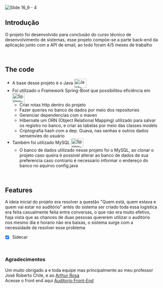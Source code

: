 ![Slide 16_9 - 4](https://user-images.githubusercontent.com/94193637/211572824-5c12ae2f-2ad9-44b2-8a5e-1ccbd71734d7.png)


## Introdução 
  O projeto foi desenvolvido para conclusão do curso técnico de desenvolvimento de sistemas, esse projeto compõe-se a parte back-end
da aplicação junto com a API de email, ao todo foram 4/5 meses de trabalho

<br/>

## The code
- A base desse projeto é o Java <img align="center" alt="Java-Logo" height="30" width="40" src="https://cdn.jsdelivr.net/gh/devicons/devicon/icons/java/java-plain-wordmark.svg" title=Java /> 
- Foi utilizado o Framework Spring-Boot que possibilitou eficiência em<img align="center" alt="Spring-Logo" height="30" width="40" src="https://cdn.jsdelivr.net/gh/devicons/devicon/icons/spring/spring-original-wordmark.svg" title=Spring-Boot />
  - Criar rotas http dentro do projeto
  - Fazer queries no banco de dados por meio dos repositories
  - Gerenciar dependencias com o maven
  - Hibernate um ORN (Object Relational Mapping) utilizado para salvar os registro no banco, e criar as tabelas por meio das classes models
  - Criptografia hash com a dep. Guava, nas senhas e outros dados sensenvies do usuário
- Também foi utilizado MySQL <img align="center" alt="Spring-Logo" height="30" width="40" src="https://cdn.jsdelivr.net/gh/devicons/devicon/icons/mysql/mysql-original.svg" title=Spring-Boot />
  - O banco de dados utilizado nesse projeto foi o MySQL, ao clonar o projeto caso queira é possivel alterar ao banco de dados de sua preferencia caso contrario é necessario informar o endereço do banco no aquirvo config.java
    
<br/>

## Features
A ideia inicial do projeto era resolver a questão "Quem está, quem estava e quem vai estar no auditório" antés do sistema ser criado toda essa logistica era feita casualmente feita entre conversas, o que não era muito efetivo, haja vista que as chances de duas pessoas quererem utilizar o auditório nos mesmo dia e horario não era baixas, o sistema surge com a necessidade de resolver esse problema

- [x] Sidecar
  
<br/>
  
### Agradecimentos
  Um muito obrigado a e toda equipe mas principalmente ao meu professor José Roberto Chile, e ao <a href="">Arthur Rosa</a><br/> 
  Acesse o front end aqui <a href="">Auditorio Front-End</a>
